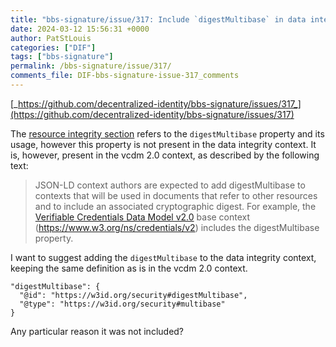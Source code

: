```yaml
---
title: "bbs-signature/issue/317: Include `digestMultibase` in data integrity context"
date: 2024-03-12 15:56:31 +0000
author: PatStLouis
categories: ["DIF"]
tags: ["bbs-signature"]
permalink: /bbs-signature/issue/317/
comments_file: DIF-bbs-signature-issue-317_comments
---
```


[_https://github.com/decentralized-identity/bbs-signature/issues/317_](https://github.com/decentralized-identity/bbs-signature/issues/317)

The [resource integrity section](https://www.w3.org/TR/vc-data-integrity/#resource-integrity) refers to the `digestMultibase` property and its usage, however this property is not present in the data integrity context. It is, however, present in the vcdm 2.0 context, as described by the following text:
> JSON-LD context authors are expected to add digestMultibase to contexts that will be used in documents that refer to other resources and to include an associated cryptographic digest. For example, the [Verifiable Credentials Data Model v2.0](https://www.w3.org/TR/vc-data-model-2.0/) base context (https://www.w3.org/ns/credentials/v2) includes the digestMultibase property.

I want to suggest adding the `digestMultibase` to the data integrity context, keeping the same definition as is in the vcdm 2.0 context.
```
"digestMultibase": {
  "@id": "https://w3id.org/security#digestMultibase",
  "@type": "https://w3id.org/security#multibase"
}
```

Any particular reason it was not included?
